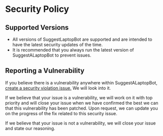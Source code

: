 # Security Policy

## Supported Versions
- All versions of SuggestLaptopBot are supported and are intended to have the latest security updates of the time.
- It is recommended that you always run the latest version of SuggestALaptopBot to prevent issues.

## Reporting a Vulnerability
If you believe there is a vulnerability anywhere within SuggestALaptopBot, [create a security violation issue.](https://github.com/longbow122/suggest-a-laptop-bot/issues/new?assignees=longbow122&labels=Needs+Attention%2C+patch%2C+question%2C+Security&projects=&template=security-concern-issue.md&title=%5BSECURITY+ISSUE%5D) We will look into it.

If we believe that your issue is a vulnerability, we will work on it with top priority and will close your issue when we have confirmed the best we can that this vulnerability has been patched.
Upon request, we can update you on the progress of the fix related to this security issue.

If we believe that your issue is not a vulnerability, we will close your issue and state our reasoning.
